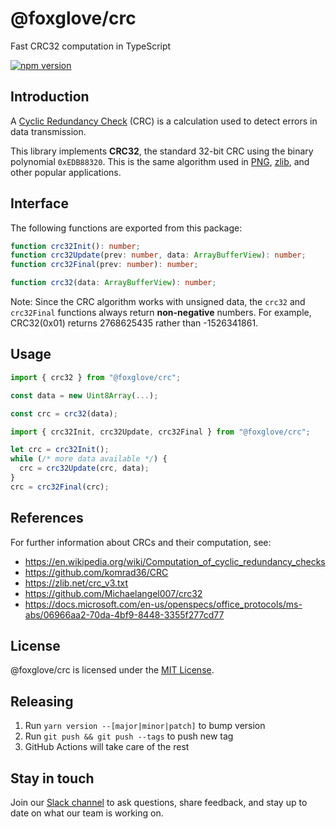 # @foxglove/crc

Fast CRC32 computation in TypeScript

[![npm version](https://img.shields.io/npm/v/@foxglove/crc)](https://www.npmjs.com/package/@foxglove/crc)

## Introduction

A [Cyclic Redundancy Check](https://en.wikipedia.org/wiki/Cyclic_redundancy_check) (CRC) is a calculation used to detect errors in data transmission.

This library implements **CRC32**, the standard 32-bit CRC using the binary polynomial `0xEDB88320`. This is the same algorithm used in [PNG](https://www.w3.org/TR/2003/REC-PNG-20031110/#D-CRCAppendix), [zlib](https://refspecs.linuxbase.org/LSB_3.0.0/LSB-Core-generic/LSB-Core-generic/zlib-crc32-1.html), and other popular applications.

## Interface

The following functions are exported from this package:

```ts
function crc32Init(): number;
function crc32Update(prev: number, data: ArrayBufferView): number;
function crc32Final(prev: number): number;

function crc32(data: ArrayBufferView): number;
```

Note: Since the CRC algorithm works with unsigned data, the `crc32` and `crc32Final` functions always return **non-negative** numbers. For example, CRC32(0x01) returns 2768625435 rather than -1526341861.

## Usage

```ts
import { crc32 } from "@foxglove/crc";

const data = new Uint8Array(...);

const crc = crc32(data);
```

```ts
import { crc32Init, crc32Update, crc32Final } from "@foxglove/crc";

let crc = crc32Init();
while (/* more data available */) {
  crc = crc32Update(crc, data);
}
crc = crc32Final(crc);
```

## References

For further information about CRCs and their computation, see:

- https://en.wikipedia.org/wiki/Computation_of_cyclic_redundancy_checks
- https://github.com/komrad36/CRC
- https://zlib.net/crc_v3.txt
- https://github.com/Michaelangel007/crc32
- https://docs.microsoft.com/en-us/openspecs/office_protocols/ms-abs/06966aa2-70da-4bf9-8448-3355f277cd77

## License

@foxglove/crc is licensed under the [MIT License](https://opensource.org/licenses/MIT).

## Releasing

1. Run `yarn version --[major|minor|patch]` to bump version
2. Run `git push && git push --tags` to push new tag
3. GitHub Actions will take care of the rest

## Stay in touch

Join our [Slack channel](https://foxglove.dev/join-slack) to ask questions, share feedback, and stay up to date on what our team is working on.
